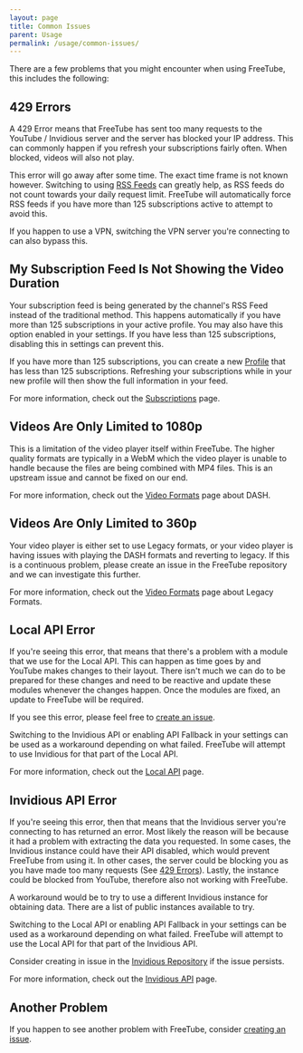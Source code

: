 ```yaml
---
layout: page
title: Common Issues
parent: Usage
permalink: /usage/common-issues/
---
```


There are a few problems that you might encounter when using FreeTube, this includes the following:

## 429 Errors

A 429 Error means that FreeTube has sent too many requests to the YouTube / Invidious server and the server has blocked your IP address. This can commonly happen if you refresh your subscriptions fairly often. When blocked, videos will also not play.

This error will go away after some time. The exact time frame is not known however. Switching to using [RSS Feeds](/usage/subscriptions/#methods-of-generating-your-feed) can greatly help, as RSS feeds do not count towards your daily request limit. FreeTube will automatically force RSS feeds if you have more than 125 subscriptions active to attempt to avoid this.

If you happen to use a VPN, switching the VPN server you're connecting to can also bypass this.

## My Subscription Feed Is Not Showing the Video Duration

Your subscription feed is being generated by the channel's RSS Feed instead of the traditional method. This happens automatically if you have more than 125 subscriptions in your active profile. You may also have this option enabled in your settings. If you have less than 125 subscriptions, disabling this in settings can prevent this.

If you have more than 125 subscriptions, you can create a new [Profile](/usage/profiles/#creating-a-new-profile) that has less than 125 subscriptions. Refreshing your subscriptions while in your new profile will then show the full information in your feed.

For more information, check out the [Subscriptions](/usage/subscriptions) page.

## Videos Are Only Limited to 1080p

This is a limitation of the video player itself within FreeTube. The higher quality formats are typically in a WebM which the video player is unable to handle because the files are being combined with MP4 files. This is an upstream issue and cannot be fixed on our end.

For more information, check out the [Video Formats](/usage/video-formats/#dash) page about DASH.

## Videos Are Only Limited to 360p

Your video player is either set to use Legacy formats, or your video player is having issues with playing the DASH formats and reverting to legacy. If this is a continuous problem, please create an issue in the FreeTube repository and we can investigate this further.

For more information, check out the [Video Formats](/usage/video-formats/#legacy) page about Legacy Formats.

## Local API Error

If you're seeing this error, that means that there's a problem with a module that we use for the Local API. This can happen as time goes by and YouTube makes changes to their layout. There isn't much we can do to be prepared for these changes and need to be reactive and update these modules whenever the changes happen. Once the modules are fixed, an update to FreeTube will be required.

If you see this error, please feel free to [create an issue](/community/creating-an-issue).

Switching to the Invidious API or enabling API Fallback in your settings can be used as a workaround depending on what failed. FreeTube will attempt to use Invidious for that part of the Local API.

For more information, check out the [Local API](/usage/local-api) page.

## Invidious API Error

If you're seeing this error, then that means that the Invidious server you're connecting to has returned an error. Most likely the reason will be because it had a problem with extracting the data you requested. In some cases, the Invidious instance could have their API disabled, which would prevent FreeTube from using it. In other cases, the server could be blocking you as you have made too many requests (See [429 Errors](#429-errors)). Lastly, the instance could be blocked from YouTube, therefore also not working with FreeTube.

A workaround would be to try to use a different Invidious instance for obtaining data. There are a list of public instances available to try.

Switching to the Local API or enabling API Fallback in your settings can be used as a workaround depending on what failed. FreeTube will attempt to use the Local API for that part of the Invidious API.

Consider creating in issue in the [Invidious Repository](https://github.com/iv-org/invidious) if the issue persists.

For more information, check out the [Invidious API](/usage/invidious-api) page.

## Another Problem

If you happen to see another problem with FreeTube, consider [creating an issue](/community/creating-an-issue).
